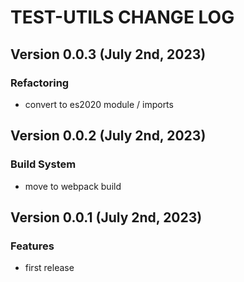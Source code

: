 # TEST-UTILS CHANGE LOG

## Version 0.0.3 (July 2nd, 2023)

### Refactoring

- convert to es2020 module / imports

## Version 0.0.2 (July 2nd, 2023)

### Build System

- move to webpack build

## Version 0.0.1 (July 2nd, 2023)

### Features

- first release
